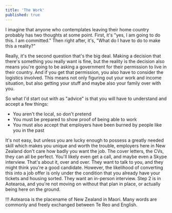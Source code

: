 ```yaml
---
title: 'The Work'
published: true
---
```


I imagine that anyone who contemplates leaving their home country probably has two thoughts at some point. First, it's "yes, I am going to do this. I am committed." Then right after, it's, "What do I have to do to make this a reality?"

Really, it's the second question that's the big deal. Making a decision that there's something you really want is fine, but the reality is the decision also means you're going to be asking a government for their permission to live in their country. And if you get that permission, you also have to consider the logistics involved. This means not only figuring out your work and income situation, but also getting your stuff and maybe also your family over with you.

So what I'd start out with as "advice" is that you will have to understand and accept a few things:

- You aren't the local, so don't pretend
- You must be prepared to show proof of being able to work
- You must also accept that employers have been burned by people like you in the past

It's not easy, but unless you are lucky enough to possess a greatly needed skill which makes you unique and worth the trouble, employers here in New Zealand don't care how badly you want the job. The cover letters, the CVs, they can all be perfect. You'll likely even get a call, and maybe even a Skype interview. That's about it, over and over. They want to talk to you, and they might think you're a good candidate. However, the likelihood of converting this into a job offer is only under the condition that you already have your tickets and housing sorted. They want an in-person interview. Step 2 is in Aotearoa, and you're not moving on without that plan in place, or actually being here on the ground.

!!! Aotearoa is the placename of New Zealand in Maori. Many words are commonly and freely exchanged between Te Reo and English. 



